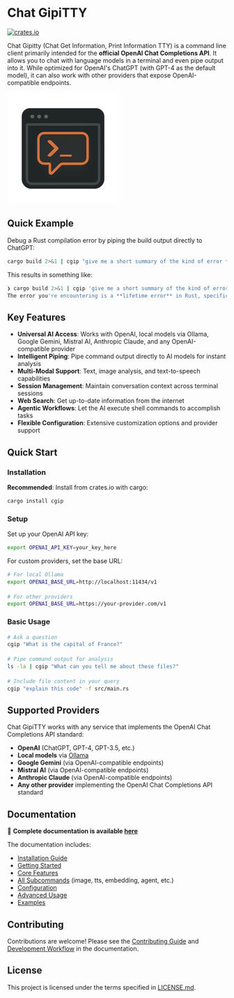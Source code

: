 # Chat GipiTTY
[![crates.io](https://img.shields.io/crates/v/cgip.svg)](https://crates.io/crates/cgip)

Chat Gipitty (Chat Get Information, Print Information TTY) is a command line client primarily intended for the **official OpenAI Chat Completions API**. It allows you to chat with language models in a terminal and even pipe output into it. While optimized for OpenAI's ChatGPT (with GPT-4 as the default model), it can also work with other providers that expose OpenAI-compatible endpoints.

![logo](./assets/logo-256.png)

## Quick Example

Debug a Rust compilation error by piping the build output directly to ChatGPT:

```sh
cargo build 2>&1 | cgip "give me a short summary of the kind of error this is"
```

This results in something like:
```sh
❯ cargo build 2>&1 | cgip 'give me a short summary of the kind of error this is'
The error you're encountering is a **lifetime error** in Rust, specifically an issue with **borrowed values not living long enough**.
```

## Key Features

- **Universal AI Access**: Works with OpenAI, local models via Ollama, Google Gemini, Mistral AI, Anthropic Claude, and any OpenAI-compatible provider
- **Intelligent Piping**: Pipe command output directly to AI models for instant analysis
- **Multi-Modal Support**: Text, image analysis, and text-to-speech capabilities
- **Session Management**: Maintain conversation context across terminal sessions
- **Web Search**: Get up-to-date information from the internet
- **Agentic Workflows**: Let the AI execute shell commands to accomplish tasks
- **Flexible Configuration**: Extensive customization options and provider support

## Quick Start

### Installation

**Recommended**: Install from crates.io with cargo:
```sh
cargo install cgip
```

### Setup

Set up your OpenAI API key:
```sh
export OPENAI_API_KEY=your_key_here
```

For custom providers, set the base URL:
```sh
# For local Ollama
export OPENAI_BASE_URL=http://localhost:11434/v1

# For other providers
export OPENAI_BASE_URL=https://your-provider.com/v1
```

### Basic Usage

```sh
# Ask a question
cgip "What is the capital of France?"

# Pipe command output for analysis
ls -la | cgip "What can you tell me about these files?"

# Include file content in your query
cgip "explain this code" -f src/main.rs
```

## Supported Providers

Chat GipiTTY works with any service that implements the OpenAI Chat Completions API standard:

- **OpenAI** (ChatGPT, GPT-4, GPT-3.5, etc.)
- **Local models** via [Ollama](https://ollama.com)
- **Google Gemini** (via OpenAI-compatible endpoints)
- **Mistral AI** (via OpenAI-compatible endpoints)
- **Anthropic Claude** (via OpenAI-compatible endpoints)
- **Any other provider** implementing the OpenAI Chat Completions API standard

## Documentation

📖 **Complete documentation is available [here](https://divanv.com/chat-gipitty/)**

The documentation includes:
- [Installation Guide](https://divanv.com/chat-gipitty/installation.html)
- [Getting Started](https://divanv.com/chat-gipitty/getting-started.html)
- [Core Features](https://divanv.com/chat-gipitty/core-features.html)
- [All Subcommands](https://divanv.com/chat-gipitty/subcommands.html) (image, tts, embedding, agent, etc.)
- [Configuration](https://divanv.com/chat-gipitty/configuration.html)
- [Advanced Usage](https://divanv.com/chat-gipitty/advanced-usage.html)
- [Examples](https://divanv.com/chat-gipitty/examples.html)

## Contributing

Contributions are welcome! Please see the [Contributing Guide](https://divanv.com/chat-gipitty/contributing.html) and [Development Workflow](https://divanv.com/chat-gipitty/development-workflow.html) in the documentation.

## License

This project is licensed under the terms specified in [LICENSE.md](LICENSE.md).
